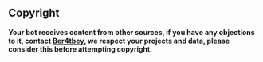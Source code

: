 ## Copyright

**Your bot receives content from other sources, if you have any objections to it,
contact [Ber4tbey](github.com/Ber4tbey), we respect your projects and data, please consider this before attempting copyright.**

